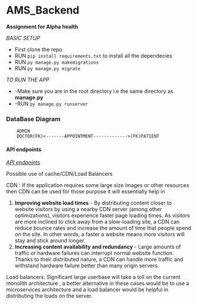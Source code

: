 
# AMS_Backend
**Assignment for Alpha health**

*BASIC SETUP* 

 - First clone the repo
 - RUN `pip install requirements.txt` to install all the dependecies
 - RUN `py manage.py makemigrations`
 - RUN `py manage.py migrate`

*TO RUN THE APP*

 - -Make sure you are in the root directory i.e the same directory as **manage.py**
 - -RUN `py manage.py runserver`

### DataBase Diagram

		ADMIN
		DOCTOR(FK)<-------APPOINTMENT------------->(FK)PATIENT
		

#### API endpoints

*<a href = "https://github.com/Nazi-pikachu/AMS_Backend/blob/37693601f4120f3b957b0b4e194e4f68a3311373/AMS.pdf">API endpoints</a>*

Possible use of cache/CDN/Load Balancers

CDN : If the application requires some large size images or other resources then CDN can be used for those purpose it will essentially help in

1.  **Improving website load times**  - By distributing content closer to website visitors by using a nearby CDN server (among other optimizations), visitors experience faster page loading times. As visitors are more inclined to click away from a slow-loading site, a CDN can reduce bounce rates and increase the amount of time that people spend on the site. In other words, a faster a website means more visitors will stay and stick around longer.
2.  **Increasing content availability and redundancy**  - Large amounts of traffic or hardware failures can interrupt normal website function. Thanks to their distributed nature, a CDN can handle more traffic and withstand hardware failure better than many origin servers.

Load balancers: 
Significant large userbase will take a toll on the current monolith architecture , a better alternative in these cases would be to use a microservices architecture and a load balancer would be helpful in distributing the loads on the server.
